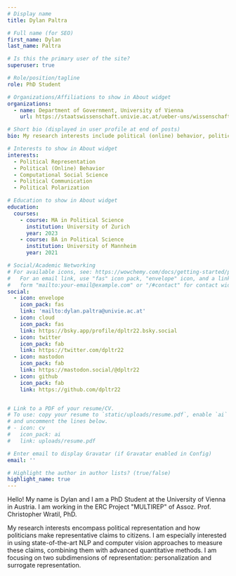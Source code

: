 ```yaml
---
# Display name
title: Dylan Paltra

# Full name (for SEO)
first_name: Dylan
last_name: Paltra

# Is this the primary user of the site?
superuser: true

# Role/position/tagline
role: PhD Student

# Organizations/Affiliations to show in About widget
organizations:
  - name: Department of Government, University of Vienna
    url: https://staatswissenschaft.univie.ac.at/ueber-uns/wissenschaftliches-personal/dylan-paltra/

# Short bio (displayed in user profile at end of posts)
bio: My research interests include political (online) behavior, political representation, political polarization, and computational social science.

# Interests to show in About widget
interests:
  - Political Representation
  - Political (Online) Behavior
  - Computational Social Science
  - Political Communication
  - Political Polarization

# Education to show in About widget
education:
  courses:
    - course: MA in Political Science
      institution: University of Zurich
      year: 2023
    - course: BA in Political Science
      institution: University of Mannheim
      year: 2021

# Social/Academic Networking
# For available icons, see: https://wowchemy.com/docs/getting-started/page-builder/#icons
#   For an email link, use "fas" icon pack, "envelope" icon, and a link in the
#   form "mailto:your-email@example.com" or "/#contact" for contact widget.
social:
  - icon: envelope
    icon_pack: fas
    link: 'mailto:dylan.paltra@univie.ac.at'
  - icon: cloud
    icon_pack: fas
    link: https://bsky.app/profile/dpltr22.bsky.social
  - icon: twitter
    icon_pack: fab
    link: https://twitter.com/dpltr22
  - icon: mastodon
    icon_pack: fab
    link: https://mastodon.social/@dpltr22
  - icon: github
    icon_pack: fab
    link: https://github.com/dpltr22


# Link to a PDF of your resume/CV.
# To use: copy your resume to `static/uploads/resume.pdf`, enable `ai` icons in `params.yaml`,
# and uncomment the lines below.
# - icon: cv
#   icon_pack: ai
#   link: uploads/resume.pdf

# Enter email to display Gravatar (if Gravatar enabled in Config)
email: ''

# Highlight the author in author lists? (true/false)
highlight_name: true
---
```


Hello! My name is Dylan and I am a PhD Student at the University of Vienna in Austria. I am working in the ERC Project "MULTIREP" of Assoz. Prof. Christopher Wratil, PhD.

My research interests encompass political representation and how politicians make representative claims to citizens. I am especially interested in using state-of-the-art NLP and computer vision approaches to measure these claims, combining them with advanced quantitative methods. I am focusing on two subdimensions of representation: personalization and surrogate representation.

